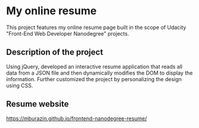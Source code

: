 # My online resume
 This project features my online resume page built in the scope of Udacity "Front-End Web Developer Nanodegree" projects.

## Description of the project
Using jQuery, developed an interactive resume application that reads all data from a JSON file and then dynamically modifies the DOM to display the information. Further customized the project by personalizing the design using CSS.

## Resume website
https://mburazin.github.io/frontend-nanodegree-resume/
